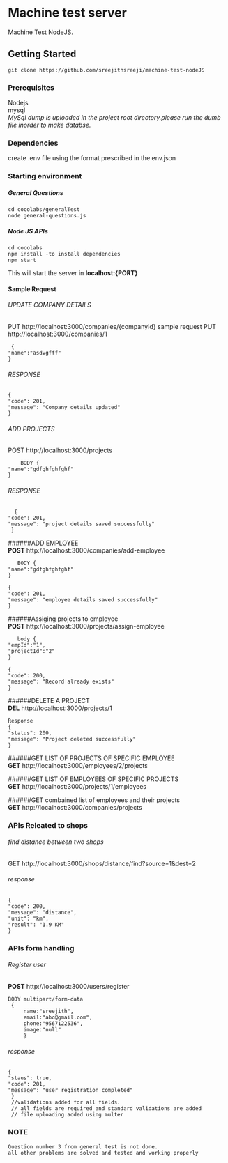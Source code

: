 # Machine test server
Machine Test NodeJS.
## Getting Started
    git clone https://github.com/sreejithsreeji/machine-test-nodeJS
### Prerequisites
 Nodejs  
 mysql  
 _MySql dump is uploaded in the project root directory.please run the dumb file inorder to make databse._

### Dependencies
create .env file using the format prescribed in the env.json	
		
### Starting environment
 ##### General Questions
    cd cocolabs/generalTest
    node general-questions.js
 ##### Node JS APIs   
    cd cocolabs
    npm install -to install dependencies
    npm start
This will start the server in **localhost:{PORT}**
#### Sample Request
###### UPDATE COMPANY DETAILS
  PUT http://localhost:3000/companies/{companyId}
     sample request
        PUT http://localhost:3000/companies/1

     {
	"name":"asdvgfff"
    }
   ###### RESPONSE  
    {
    "code": 201,
    "message": "Company details updated"
    }
   
   
  ###### ADD PROJECTS
   POST http://localhost:3000/projects
   
        BODY {
	"name":"gdfghfghfghf"
    }

   ###### RESPONSE
      {
    "code": 201,
    "message": "project details saved successfully"
     } 

######ADD EMPLOYEE      
 **POST** http://localhost:3000/companies/add-employee

       BODY {
	"name":"gdfghfghfghf"
    }

    {
    "code": 201,
    "message": "employee details saved successfully"
    }

######Assiging projects to employee      
 **POST** http://localhost:3000/projects/assign-employee

       body {
	"empId":"1",
	"projectId":"2"
    }
    
    {
    "code": 200,
    "message": "Record already exists"
    }
######DELETE A PROJECT     
 **DEL** http://localhost:3000/projects/1

    Response
    {
    "status": 200,
    "message": "Project deleted successfully"
    }  

######GET LIST OF PROJECTS OF SPECIFIC EMPLOYEE     
 **GET** http://localhost:3000/employees/2/projects

 ######GET LIST OF EMPLOYEES OF SPECIFIC PROJECTS     
 **GET** http://localhost:3000/projects/1/employees

  ######GET combained list of employees and their projects     
 **GET** http://localhost:3000/companies/projects
   
      
###  APIs Releated to shops
 ###### find distance between two shops
   GET http://localhost:3000/shops/distance/find?source=1&dest=2
   
 ###### response  
    {
    "code": 200,
    "message": "distance",
    "unit": "km",
    "result": "1.9 KM"
    }
###  APIs form handling
 ###### Register user
  **POST** http://localhost:3000/users/register
   
    BODY multipart/form-data
     {
         name:"sreejith",
         email:"abc@gmail.com",
         phone:"9567122536",
         image:"null"
         }

 ###### response  
    {
    "staus": true,
    "code": 201,
    "message": "user registration completed"
     } 
     //validations added for all fields.
     // all fields are required and standard validations are added
     // file uploading added using multer
    
 

 ###  NOTE
    Question number 3 from general test is not done.
    all other problems are solved and tested and working properly
          
